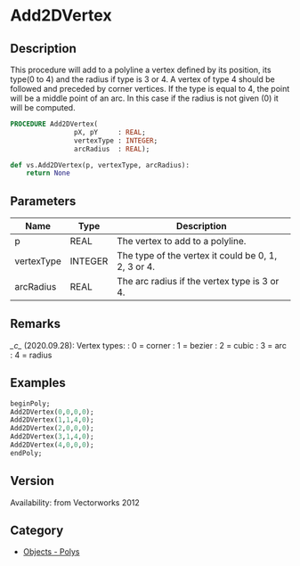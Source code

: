 # Add2DVertex

## Description
This procedure will add to a polyline a vertex defined by its position, its type(0 to 4) and the radius if type is 3 or 4. A vertex of type 4 should be followed and preceded by corner vertices. If the type is equal to 4, the point will be a middle point of an arc. In this case if the radius is not given (0) it will be computed.

```pascal
PROCEDURE Add2DVertex(
				pX, pY     : REAL;
				vertexType : INTEGER;
				arcRadius  : REAL);
```

```python
def vs.Add2DVertex(p, vertexType, arcRadius):
    return None
```

## Parameters
|Name|Type|Description|
|---|---|---|
|p|REAL|The vertex to add to a polyline.|
|vertexType|INTEGER|The type of the vertex it could be 0, 1, 2, 3 or 4.|
|arcRadius|REAL|The arc radius if the vertex type is 3 or 4.|

## Remarks
*\_c\_* (2020.09.28): 
Vertex types:
: 0 = corner
: 1 = bezier
: 2 = cubic
: 3 = arc
: 4 = radius

## Examples
```pascal
beginPoly;
Add2DVertex(0,0,0,0);
Add2DVertex(1,1,4,0);
Add2DVertex(2,0,0,0);
Add2DVertex(3,1,4,0);
Add2DVertex(4,0,0,0);
endPoly;
```

## Version
Availability: from Vectorworks 2012

## Category
* [Objects - Polys](../Categories/Objects%20-%20Polys.md)
